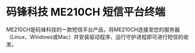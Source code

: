 # 码锋科技 ME210CH 短信平台终端

ME210CH是码锋科技的一款短信平台产品，将ME210CH连接至您的服务器（Linux、Windows或Mac）并安装驱动程序、运行守护进程即可进行短信的收发。

